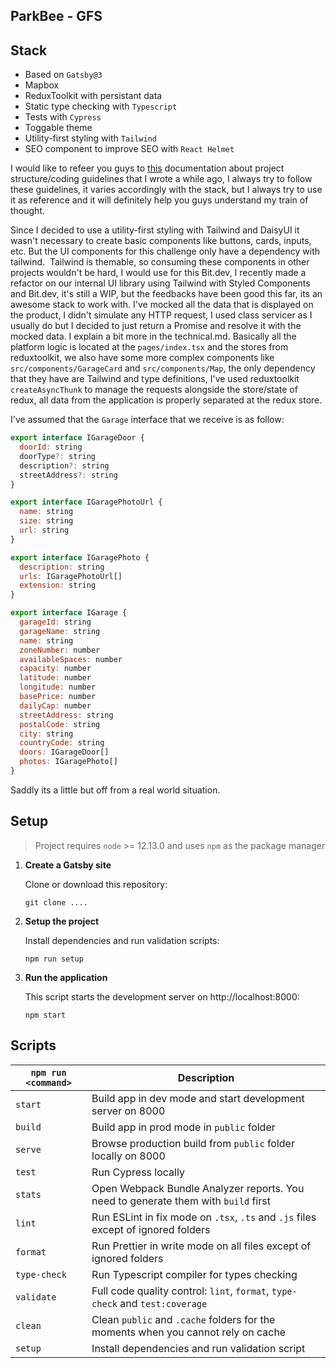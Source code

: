 ## ParkBee - GFS

## Stack
- Based on `Gatsby@3`
- Mapbox
- ReduxToolkit with persistant data
- Static type checking with `Typescript`
- Tests with `Cypress`
- Toggable theme
- Utility-first styling with `Tailwind`
- SEO component to improve SEO with `React Helmet`

I would like to refeer you guys to [this](https://coding-guide-pattern.netlify.app/) documentation about project structure/coding guidelines that I wrote a while ago, I always try to follow these guidelines, it varies accordingly with the stack, but I always try to use it as reference and it will definitely help you guys understand my train of thought.

Since I decided to use a utility-first styling with Tailwind and DaisyUI it wasn't necessary to create basic components like buttons, cards, inputs, etc. But the UI components for this challenge only have a dependency with tailwind. 
Tailwind is themable, so consuming these components in other projects wouldn't be hard, I would use for this Bit.dev, I recently made a refactor on our internal UI library using Tailwind with Styled Components and Bit.dev, it's still a WIP, but the feedbacks have been good this far, its an awesome stack to work with.
I've mocked all the data that is displayed on the product, I didn't simulate any HTTP request, I used class servicer as I usually do but I decided to just return a Promise and resolve it with the mocked data. I explain a bit more in the technical.md. Basically all the platform logic is located at the `pages/index.tsx` and the stores from reduxtoolkit, we also have some more complex components like `src/components/GarageCard` and `src/components/Map`, the only dependency that they have are Tailwind and type definitions, I've used reduxtoolkit `createAsyncThunk` to manage the requests alongside the store/state of redux, all data from the application is properly separated at the redux store.

I've assumed that the `Garage` interface that we receive is as follow:
```js
export interface IGarageDoor {
  doorId: string
  doorType?: string
  description?: string
  streetAddress?: string
}

export interface IGaragePhotoUrl {
  name: string
  size: string
  url: string
}

export interface IGaragePhoto {
  description: string
  urls: IGaragePhotoUrl[]
  extension: string
}

export interface IGarage {
  garageId: string
  garageName: string
  name: string
  zoneNumber: number
  availableSpaces: number
  capacity: number
  latitude: number
  longitude: number
  basePrice: number
  dailyCap: number
  streetAddress: string
  postalCode: string
  city: string
  countryCode: string
  doors: IGarageDoor[]
  photos: IGaragePhoto[]
}
```
Saddly its a little but off from a real world situation.

## Setup

> Project requires `node` >= 12.13.0 and uses `npm` as the package manager

1. **Create a Gatsby site**

   Clone or download this repository:

   ```shell
   git clone ....
   ```


1. **Setup the project**

   Install dependencies and run validation scripts:

   ```shell
   npm run setup
   ```

1. **Run the application**

   This script starts the development server on http://localhost:8000:

   ```shell
   npm start
   ```
   
## Scripts

| `npm run <command>` | Description                                                                                |
| ------------------- | ------------------------------------------------------------------------------------------ |
| `start`             | Build app in dev mode and start development server on 8000                                 |
| `build`             | Build app in prod mode in `public` folder                                                  |
| `serve`             | Browse production build from `public` folder locally on 8000                               |
| `test`              | Run Cypress locally                                                                   |
| `stats`             | Open Webpack Bundle Analyzer reports. You need to generate them with `build` first         |
| `lint`              | Run ESLint in fix mode on `.tsx`, `.ts` and `.js` files except of ignored folders          |
| `format`            | Run Prettier in write mode on all files except of ignored folders                          |
| `type-check`        | Run Typescript compiler for types checking                                                 |
| `validate`          | Full code quality control: `lint`, `format`, `type-check` and `test:coverage`              |
| `clean`             | Clean `public` and `.cache` folders for the moments when you cannot rely on cache          |
| `setup`             | Install dependencies and run validation script                                             |
